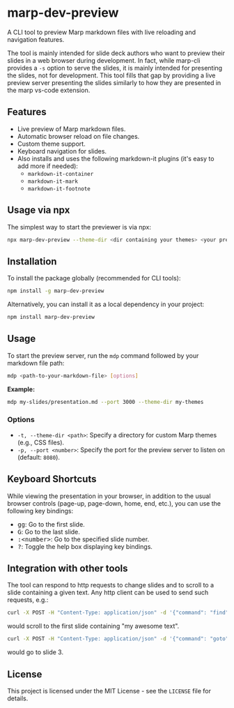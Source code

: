 # marp-dev-preview

A CLI tool to preview Marp markdown files with live reloading and navigation features.

The tool is mainly intended for slide deck authors who want to preview their slides in a web browser during development. In fact, while marp-cli provides a `-s` option to serve the slides, it is mainly intended for presenting the slides, not for development. This tool fills that gap by providing a live preview server presenting the slides similarly to how they are presented in the marp vs-code extension. 

## Features

*   Live preview of Marp markdown files.
*   Automatic browser reload on file changes.
*   Custom theme support.
*   Keyboard navigation for slides.
*   Also installs and uses the following markdown-it plugins (it's easy to add more if needed):
    *   `markdown-it-container`
    *   `markdown-it-mark`
    *   `markdown-it-footnote`
 
## Usage via npx

The simplest way to start the previewer is via npx:

```bash
npx marp-dev-preview --theme-dir <dir containing your themes> <your presentation>.md
```

## Installation

To install the package globally (recommended for CLI tools):

```bash
npm install -g marp-dev-preview
```

Alternatively, you can install it as a local dependency in your project:

```bash
npm install marp-dev-preview
```

## Usage

To start the preview server, run the `mdp` command followed by your markdown file path:

```bash
mdp <path-to-your-markdown-file> [options]
```

**Example:**

```bash
mdp my-slides/presentation.md --port 3000 --theme-dir my-themes
```

### Options

*   `-t, --theme-dir <path>`: Specify a directory for custom Marp themes (e.g., CSS files).
*   `-p, --port <number>`: Specify the port for the preview server to listen on (default: `8080`).

## Keyboard Shortcuts

While viewing the presentation in your browser, in addition to the usual browser controls (page-up, page-down, home, end, etc.), you can use the following key bindings:

*   <kbd>gg</kbd>: Go to the first slide.
*   <kbd>G</kbd>: Go to the last slide.
*   <kbd>:&lt;number&gt;</kbd>: Go to the specified slide number.
*   <kbd>?</kbd>: Toggle the help box displaying key bindings.

## Integration with other tools

The tool can respond to http requests to change slides and to scroll to a slide containing a given text. Any http client can be used to send such requests, e.g.:

```bash
curl -X POST -H "Content-Type: application/json" -d '{"command": "find", "string": "my awesome text"}' http://localhost:8080/api/command
```
would scroll to the first slide containing "my awesome text".

```bash
curl -X POST -H "Content-Type: application/json" -d '{"command": "goto", "slide": 3}' http://localhost:8080/api/command
````

would go to slide 3.


## License

This project is licensed under the MIT License - see the `LICENSE` file for details.
